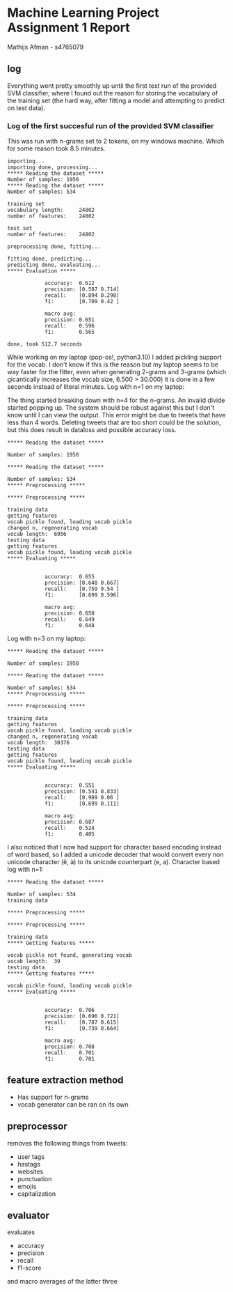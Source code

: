 # Machine Learning Project Assignment 1 Report

Mathijs Afman - s4765079

## log

Everything went pretty smoothly up until the first test run of the provided SVM
classifier, where I found out the reason for storing the vocabulary of the training
set (the hard way, after fitting a model and attempting to predict on test data).

### Log of the first succesful run of the provided SVM classifier

This was run with n-grams set to 2 tokens, on my windows machine. Which for some reason took 8.5 minutes.

```text
importing...
importing done, processing...
***** Reading the dataset *****
Number of samples: 1950
***** Reading the dataset *****
Number of samples: 534

training set
vocabulary length:     24802
number of features:    24802

test set
number of features:    24802

preprocessing done, fitting...

fitting done, predicting...
predicting done, evaluating...
***** Evaluation *****

            accuracy:  0.612
            precision: [0.587 0.714]
            recall:    [0.894 0.298]
            f1:        [0.709 0.42 ]

            macro avg:
            precision: 0.651
            recall:    0.596
            f1:        0.565
        
done, took 512.7 seconds
```

While working on my laptop (pop-os!, python3.10) I added pickling support for the vocab. I don't know if this is the reason but my laptop seems to be way faster for the fitter, even when generating 2-grams and 3-grams (which gicantically increases the vocab size, 6.500 > 30.000) it is done in a few seconds instead of literal minutes. Log with n=1 on my laptop:

The thing started breaking down with n=4 for the n-grams. An invalid divide started popping up. The system should be robust against this but I don't know until I can view the output. This error might be due to tweets that have less than 4 words. Deleting tweets that are too short could be the solution, but this does result in dataloss and possible accuracy loss.

```text
***** Reading the dataset *****

Number of samples: 1950

***** Reading the dataset *****

Number of samples: 534
***** Preprocessing *****

***** Preprocessing *****

training data
getting features
vocab pickle found, loading vocab pickle
changed n, regenerating vocab
vocab length:  6956
testing data
getting features
vocab pickle found, loading vocab pickle
***** Evaluating *****


            accuracy:  0.655
            precision: [0.648 0.667]
            recall:    [0.759 0.54 ]
            f1:        [0.699 0.596]

            macro avg:
            precision: 0.658
            recall:    0.649
            f1:        0.648
```

Log with n=3 on my laptop:

```text
***** Reading the dataset *****

Number of samples: 1950

***** Reading the dataset *****

Number of samples: 534
***** Preprocessing *****

***** Preprocessing *****

training data
getting features
vocab pickle found, loading vocab pickle
changed n, regenerating vocab
vocab length:  30376
testing data
getting features
vocab pickle found, loading vocab pickle
***** Evaluating *****


            accuracy:  0.551
            precision: [0.541 0.833]
            recall:    [0.989 0.06 ]
            f1:        [0.699 0.111]

            macro avg:
            precision: 0.687
            recall:    0.524
            f1:        0.405
```

I also noticed that I now had support for character based encoding instead of word based, so I added a unicode decoder that would convert every non unicode character (ë, à) to its unicode counterpart (e, a). Character based log with n=1:

```text
***** Reading the dataset *****

Number of samples: 534
training data

***** Preprocessing *****

***** Preprocessing *****

training data
***** Getting features *****

vocab pickle not found, generating vocab
vocab length:  39
testing data
***** Getting features *****

vocab pickle found, loading vocab pickle
***** Evaluating *****


            accuracy:  0.706
            precision: [0.696 0.721]
            recall:    [0.787 0.615]
            f1:        [0.739 0.664]

            macro avg:
            precision: 0.708
            recall:    0.701
            f1:        0.701
```

## feature extraction method

- Has support for n-grams
- vocab generator can be ran on its own

## preprocessor

removes the following things from tweets:

- user tags
- hastags
- websites
- punctuation
- emojis
- capitalization

## evaluator

evaluates

- accuracy
- precision
- recall
- f1-score

and macro averages of the latter three
